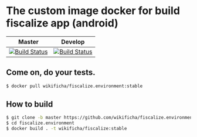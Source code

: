 # The custom image docker for build fiscalize app (android)

| Master  | Develop  |
| :------------: | :------------: |
| [![Build Status](https://api.travis-ci.org/wikificha/fiscalize.environment.svg?branch=master)](https://travis-ci.org/wikificha/fiscalize.environment)  |  [![Build Status](https://api.travis-ci.org/wikificha/fiscalize.environment.svg?branch=develop)](https://travis-ci.org/wikificha/fiscalize.environment) |

## Come on, do your tests.

```bash
$ docker pull wikificha/fiscalize.environment:stable
```

## How to build

```bash
$ git clone -b master https://github.com/wikificha/fiscalize.environment.git
$ cd fiscalize.environment
$ docker build . -t wikificha/fiscalize:stable
```

